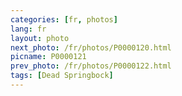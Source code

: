 ```yaml
---
categories: [fr, photos]
lang: fr
layout: photo
next_photo: /fr/photos/P0000120.html
picname: P0000121
prev_photo: /fr/photos/P0000122.html
tags: [Dead Springbock]
---
```


